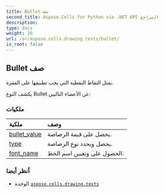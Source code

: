 ```yaml
---
title: Bullet صف
second_title: Aspose.Cells for Python via .NET API المراجع
description:
type: docs
weight: 20
url: /ar/aspose.cells.drawing.texts/bullet/
is_root: false
---
```

##  Bullet صف
يمثل النقاط النقطية التي يجب تطبيقها على الفقرة.



يكشف النوع Bullet عن الأعضاء التاليين:

###  ملكيات
| ملكية| وصف|
| :- | :- |
| [bullet_value](/cells/python-net/ar/aspose.cells.drawing.texts/bullet/bullet_value) | يحصل على قيمة الرصاصة.|
| [type](/cells/python-net/ar/aspose.cells.drawing.texts/bullet/type) | يحصل ويحدد نوع الرصاصة.|
| [font_name](/cells/python-net/ar/aspose.cells.drawing.texts/bullet/font_name) | الحصول على وتعيين اسم الخط.|



###  أنظر أيضا
* الوحدة [`aspose.cells.drawing.texts`](..)
